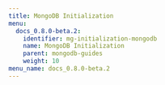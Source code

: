 ```yaml
---
title: MongoDB Initialization
menu:
  docs_0.8.0-beta.2:
    identifier: mg-initialization-mongodb
    name: MongoDB Initialization
    parent: mongodb-guides
    weight: 10
menu_name: docs_0.8.0-beta.2
---
```

